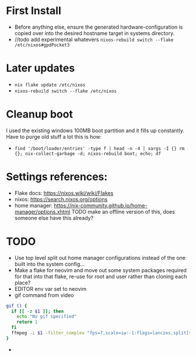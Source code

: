 # First Install

- Before anything else, ensure the generated hardware-configuration is copied over into the desired hostname target in systems directory.
- //todo add experimental whatevers `nixos-rebuild switch --flake /etc/nixos#gpdPocket3`

# Later updates

- `nix flake update /etc/nixos`
- `nixos-rebuild switch --flake /etc/nixos`

# Cleanup boot

I used the existing windows 100MB boot partition and it fills up constantly. Have to purge old stuff a lot this is how:

- `find '/boot/loader/entries' -type f | head -n -4 | xargs -I {} rm {}; nix-collect-garbage -d; nixos-rebuild boot; echo; df`

# Settings references:

- Flake docs: https://nixos.wiki/wiki/Flakes
- nixos: https://search.nixos.org/options
- home manager: https://nix-community.github.io/home-manager/options.xhtml
  TODO make an offline version of this, does someone else have this already?


# TODO
- Use top level split out home manager configurations instead of the one built into the system config...
- Make a flake for neovim and move out some system packages required for that into that flake, re-use for root and user rather than cloning each place?
- EDITOR env var set to neovim
- gif command from video
```sh
gif () {
  if [[ -z $1 ]]; then
    echo "No gif specified"
    return 1
  fi
  ffmpeg -i $1 -filter_complex "fps=7,scale=iw:-1:flags=lanczos,split[s0][s1];[s0]palettegen=max_colors=32[p];[s1][p]paletteuse=dither=bayer" $1".gif"
}
```
- 
